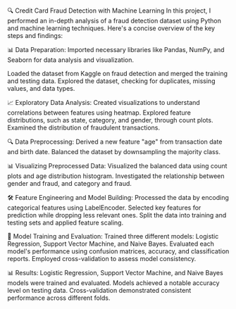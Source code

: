 🔍 Credit Card Fraud Detection with Machine Learning
In this project, I performed an in-depth analysis of a fraud detection dataset using Python and machine learning techniques. Here's a concise overview of the key steps and findings:

📊 Data Preparation:
Imported necessary libraries like Pandas, NumPy, and Seaborn for data analysis and visualization.

Loaded the dataset from Kaggle on fraud detection and merged the training and testing data.
Explored the dataset, checking for duplicates, missing values, and data types.

📈 Exploratory Data Analysis:
Created visualizations to understand correlations between features using heatmap.
Explored feature distributions, such as state, category, and gender, through count plots.
Examined the distribution of fraudulent transactions.

🔍 Data Preprocessing:
Derived a new feature "age" from transaction date and birth date.
Balanced the dataset by downsampling the majority class.

📊 Visualizing Preprocessed Data:
Visualized the balanced data using count plots and age distribution histogram.
Investigated the relationship between gender and fraud, and category and fraud.

🛠️ Feature Engineering and Model Building:
Processed the data by encoding categorical features using LabelEncoder.
Selected key features for prediction while dropping less relevant ones.
Split the data into training and testing sets and applied feature scaling.

🧠 Model Training and Evaluation:
Trained three different models: Logistic Regression, Support Vector Machine, and Naive Bayes.
Evaluated each model's performance using confusion matrices, accuracy, and classification reports.
Employed cross-validation to assess model consistency.

📊 Results:
Logistic Regression, Support Vector Machine, and Naive Bayes models were trained and evaluated.
Models achieved a notable accuracy level on testing data.
Cross-validation demonstrated consistent performance across different folds.
